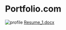 # Portfolio.com
![profile](https://github.com/user-attachments/assets/f5861900-7efd-4f45-9801-9e844111a5d7)
[Resume_1.docx](https://github.com/user-attachments/files/16675900/Resume_1.docx)
